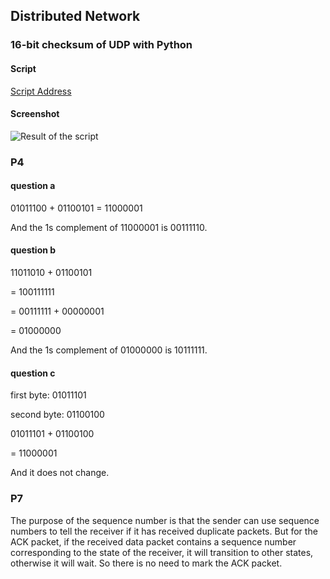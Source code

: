 ## Distributed Network

### 16-bit checksum of UDP with Python

#### Script

[Script Address](https://github.com/wangchucheng/udp-checksum/blob/master/checksum.py)

#### Screenshot

![Result of the script](https://s1.ax1x.com/2020/04/02/GG5I74.jpg)

### P4

#### question a

01011100 + 01100101 = 11000001

And the 1s complement of 11000001 is 00111110.

#### question b

11011010 + 01100101

= 100111111

= 00111111 + 00000001

= 01000000

And the 1s complement of 01000000 is 10111111.

#### question c

first byte: 01011101

second byte: 01100100

01011101 + 01100100 

= 11000001 

And it does not change.

### P7

The purpose of the sequence number is that the sender can use sequence numbers to tell the receiver if it has received duplicate packets. But for the ACK packet, if the received data packet contains a sequence number corresponding to the state of the receiver, it will transition to other states, otherwise it will wait. So there is no need to mark the ACK packet.